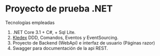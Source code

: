 # Proyecto de prueba .NET

Tecnologías empleadas

1. .NET Core 3.1 + C#, + Sql Lite.
2. [Kledex](https://github.com/lucabriguglia/Kledex/blob/master/README.md) DDD, Comandos, Eventos y EventSourcing.
3. Proyecto de Backend (WebApi) e interfaz de usuario (Páginas razor)
4. Swagger para documentación de la api REST.
